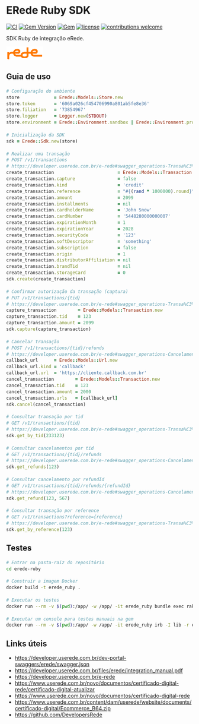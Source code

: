 # ERede Ruby SDK

[![CI](https://github.com/pedrofurtado/erede-ruby-sdk/actions/workflows/ci.yml/badge.svg)](https://github.com/pedrofurtado/erede-ruby-sdk/actions/workflows/ci.yml)
[![Gem Version](https://badge.fury.io/rb/erede-ruby-sdk.svg)](https://badge.fury.io/rb/erede-ruby-sdk)
[![Gem](https://img.shields.io/gem/dt/erede-ruby-sdk.svg)]()
[![license](https://img.shields.io/github/license/pedrofurtado/erede-ruby-sdk.svg)]()
[![contributions welcome](https://img.shields.io/badge/contributions-welcome-brightgreen.svg?style=flat)](https://github.com/pedrofurtado/erede-ruby-sdk)

SDK Ruby de integração eRede.

![](./erede-logo.png)

## Guia de uso

```ruby
# Configuração do ambiente
store             = Erede::Models::Store.new
store.token       = '6069a026cf454706990a801ab5fe8e36'
store.filiation   = '73854967'
store.logger      = Logger.new(STDOUT)
store.environment = Erede::Environment.sandbox | Erede::Environment.production

# Inicialização da SDK
sdk = Erede::Sdk.new(store)

# Realizar uma transação
# POST /v1/transactions
# https://developer.userede.com.br/e-rede#swagger_operations-Transa%C3%A7%C3%A3o-realizarTransacao
create_transaction                        = Erede::Models::Transaction.new
create_transaction.capture                = false
create_transaction.kind                   = 'credit'
create_transaction.reference              = "#{(rand * 1000000).round}"
create_transaction.amount                 = 2099
create_transaction.installments           = nil
create_transaction.cardholderName         = 'John Snow'
create_transaction.cardNumber             = '5448280000000007'
create_transaction.expirationMonth        = 1
create_transaction.expirationYear         = 2028
create_transaction.securityCode           = '123'
create_transaction.softDescriptor         = 'something'
create_transaction.subscription           = false
create_transaction.origin                 = 1
create_transaction.distributorAffiliation = nil
create_transaction.brandTid               = nil
create_transaction.storageCard            = 0
sdk.create(create_transaction)

# Confirmar autorização da transação (captura)
# PUT /v1/transactions/{tid}
# https://developer.userede.com.br/e-rede#swagger_operations-Transa%C3%A7%C3%A3o-confirmarAutorizacaoDaTransacaoCaptura
capture_transaction        = Erede::Models::Transaction.new
capture_transaction.tid    = 123
capture_transaction.amount = 2099
sdk.capture(capture_transaction)

# Cancelar transação
# POST /v1/transactions/{tid}/refunds
# https://developer.userede.com.br/e-rede#swagger_operations-Cancelamento-cancelarTransacao
callback_url      = Erede::Models::Url.new
callback_url.kind = 'callback'
callback_url.url  = 'https://cliente.callback.com.br'
cancel_transaction        = Erede::Models::Transaction.new
cancel_transaction.tid    = 123
cancel_transaction.amount = 2000
cancel_transaction.urls   = [callback_url]
sdk.cancel(cancel_transaction)

# Consultar transação por tid
# GET /v1/transactions/{tid}
# https://developer.userede.com.br/e-rede#swagger_operations-Transa%C3%A7%C3%A3o-consultarTransacaoPorTid
sdk.get_by_tid(233123)

# Consultar cancelamentos por tid
# GET /v1/transactions/{tid}/refunds
# https://developer.userede.com.br/e-rede#swagger_operations-Cancelamento-consultarCancelamentoPorTid
sdk.get_refunds(123)

# Consultar cancelamento por refundId
# GET /v1/transactions/{tid}/refunds/{refundId}
# https://developer.userede.com.br/e-rede#swagger_operations-Cancelamento-consultarCancelamentoPorRefundId
sdk.get_refund(123, 567)

# Consultar transação por reference
# GET /v1/transactions?reference={reference}
# https://developer.userede.com.br/e-rede#swagger_operations-Transa%C3%A7%C3%A3o-consultarTransacaoPorReference
sdk.get_by_reference(123)
```

## Testes

```bash
# Entrar na pasta-raiz do repositório
cd erede-ruby

# Construir a imagem Docker
docker build -t erede_ruby .

# Executar os testes
docker run --rm -v $(pwd):/app/ -w /app/ -it erede_ruby bundle exec rake spec

# Executar um console para testes manuais na gem
docker run --rm -v $(pwd):/app/ -w /app/ -it erede_ruby irb -I lib -r erede
```

## Links úteis

- https://developer.userede.com.br/dev-portal-swaggers/erede/swagger.json
- https://developer.userede.com.br/files/erede/integration_manual.pdf
- https://developer.userede.com.br/e-rede
- https://www.userede.com.br/novo/documentos/certificado-digital-rede/certificado-digital-atualizar
- https://www.userede.com.br/novo/documentos/certificado-digital-rede
- https://www.userede.com.br/content/dam/userede/website/documents/certificado-digital/Ecommerce_B64.zip
- https://github.com/DevelopersRede
